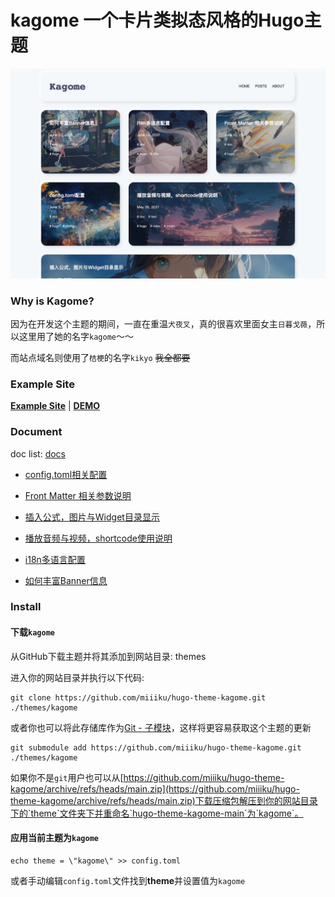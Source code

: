 # kagome 一个卡片类拟态风格的Hugo主题

![Kagome](images/screenshot.png)

### Why is Kagome?

因为在开发这个主题的期间，一直在重温`犬夜叉`，真的很喜欢里面女主`日暮戈薇`，所以这里用了她的名字`kagome`～～

而站点域名则使用了`桔梗`的名字`kikyo` ~~我全都要~~

### Example Site

**[Example Site](https://kagome-example-site.vercel.app/)** | **[DEMO](https://kikyo.cc)**

### Document

doc list: [docs](https://kikyo.cc/docs/)

- [config.toml相关配置](https://kikyo.cc/docs/202106091132/)

- [Front Matter 相关参数说明](https://kikyo.cc/docs/202106180929/)

- [插入公式，图片与Widget目录显示](https://kikyo.cc/docs/202105251659/)

- [播放音频与视频，shortcode使用说明](https://kikyo.cc/docs/202105261132/)

- [i18n多语言配置](https://kikyo.cc/docs/202106221751/)

- [如何丰富Banner信息](https://kikyo.cc/docs/202106230952/)

### Install

#### 下载`kagome`

从GitHub下载主题并将其添加到网站目录: themes

进入你的网站目录并执行以下代码:

```
git clone https://github.com/miiiku/hugo-theme-kagome.git ./themes/kagome
```

或者你也可以将此存储库作为[Git - 子模块](https://git-scm.com/book/de/v2/Git-Tools-Submodule)，这样将更容易获取这个主题的更新

```
git submodule add https://github.com/miiiku/hugo-theme-kagome.git ./themes/kagome
```

如果你不是`git`用户也可以从[https://github.com/miiiku/hugo-theme-kagome/archive/refs/heads/main.zip](https://github.com/miiiku/hugo-theme-kagome/archive/refs/heads/main.zip)下载压缩包解压到你的网站目录下的`theme`文件夹下并重命名`hugo-theme-kagome-main`为`kagome`。

#### 应用当前主题为`kagome`

```base
echo theme = \"kagome\" >> config.toml
```

或者手动编辑`config.toml`文件找到**theme**并设置值为`kagome`
